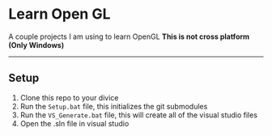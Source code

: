# Learn Open GL
A couple projects I am using to learn OpenGL
**This is not cross platform (Only Windows)**

---
## Setup
1. Clone this repo to your divice
2. Run the `Setup.bat` file, this initializes the git submodules
3. Run the `VS_Generate.bat` file, this will create all of the visual studio files
4. Open the .sln file in visual studio
